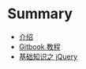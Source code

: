 # Summary

* [介绍](README.md)
* [Gitbook 教程](01-git-tutorials.md)
* [基础知识之 jQuery](02-base-jquery.md)


